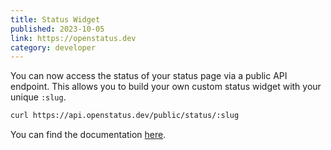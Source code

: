 ```yaml
---
title: Status Widget
published: 2023-10-05
link: https://openstatus.dev
category: developer
---
```


You can now access the status of your status page via a public API endpoint.
This allows you to build your own custom status widget with your unique `:slug`.

```bash
curl https://api.openstatus.dev/public/status/:slug
```

You can find the documentation
[here](https://docs.openstatus.dev/api-server/status-widget).
